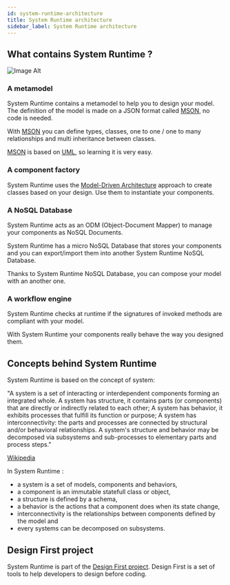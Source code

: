 ```yaml
---
id: system-runtime-architecture
title: System Runtime architecture
sidebar_label: System Runtime architecture
---
```


## What contains System Runtime ?

![Image Alt](../img/86a9bfc-archi.png)

### A metamodel

System Runtime contains a metamodel to help you to design your model. The definition of the model is made on a JSON format called [MSON](design-your-model.html#defining-your-model), no code is needed. 

With [MSON](design-your-model.html#defining-your-model) you can define types, classes, one to one / one to many relationships and multi inheritance between classes. 

[MSON](design-your-model.html#defining-your-model) is based on [UML](http://uml.org), so learning it is very easy.

### A component factory

System Runtime uses the [Model-Driven Architecture](http://www.omg.org/mda/) approach to create classes based on your design. Use them to instantiate your components. 

### A NoSQL Database

System Runtime acts as an ODM (Object-Document Mapper) to manage your components as NoSQL Documents. 

System Runtime has a micro NoSQL Database that stores your components and you can export/import them into another System Runtime NoSQL Database. 

Thanks to System Runtime NoSQL Database, you can compose your model with an another one.

### A workflow engine

System Runtime checks at runtime if the signatures of invoked methods are compliant with your model. 

With System Runtime your components really behave the way you designed them. 

## Concepts behind System Runtime

System Runtime is based on the concept of system:

"A system is a set of interacting or interdependent components forming an integrated whole.
A system has structure, it contains parts (or components) that are directly or indirectly related to each other;
A system has behavior, it exhibits processes that fulfill its function or purpose;
A system has interconnectivity: the parts and processes are connected by structural and/or behavioral relationships.
A system's structure and behavior may be decomposed via subsystems and sub-processes to elementary parts and process steps."

[Wikipedia](https://en.wikipedia.org/wiki/System)

In System Runtime :

- a system is a set of models, components and behaviors,
- a component is an immutable statefull class or object,
- a structure is defined by a schema,
- a behavior is the actions that a component does when its state change,
- interconnectivity is the relationships between components defined by the model and
- every systems can be decomposed on subsystems.

## Design First project

System Runtime is part of the [Design First project](https://github.com/design-first). Design First is a set of tools to help developers to design before coding.